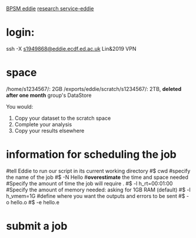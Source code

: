 [BPSM eddie](http://129.215.170.35/07_Using_Eddie.html)
[research service-eddie](https://www.wiki.ed.ac.uk/display/ResearchServices/Anaconda)

# login:
ssh -X s1949868@eddie.ecdf.ed.ac.uk
Lin&2019
VPN
# space
/home/s1234567/: 2GB
/exports/eddie/scratch/s1234567/: 2TB, **deleted after one month**
group's DataStore

You would:
1.  Copy your dataset to the scratch space
2.  Complete your analysis
3.  Copy your results elsewhere
# information for scheduling the job
#tell Eddie to run our script in its current working directory
#$ cwd
#specify the name of the job
#$ -N Hello
#**overestimate** the time and space needed
#Specify the amount of time the job will require .
#$ -l h_rt=00:01:00
#Specify the amount of memory needed: asking for 1GB RAM (default)
#$ -l h_vmem=1G
#define where you want the outputs and errors to be sent
#$ -o hello.o
#$ -e hello.e

# submit a job

<!--stackedit_data:
eyJoaXN0b3J5IjpbNDQ3NTY5Mzc4LDE3MDAyMDM2NjgsODU1ND
kwMDcsLTE1NTc2NTUwNDMsNTU1MzEzMjExLDMwMzEyNjg3Niwt
MTM3NTM3MTIzNCwtNTM3NzM5MTQ1LC0xMzI3Njg4MjgyLDcwMj
AwMTIzMCwzNjk1NjAwNTBdfQ==
-->